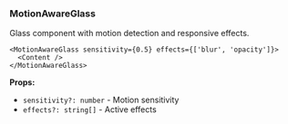 ### MotionAwareGlass

Glass component with motion detection and responsive effects.

```tsx
<MotionAwareGlass sensitivity={0.5} effects={['blur', 'opacity']}>
  <Content />
</MotionAwareGlass>
```

**Props:**
- `sensitivity?: number` - Motion sensitivity
- `effects?: string[]` - Active effects
